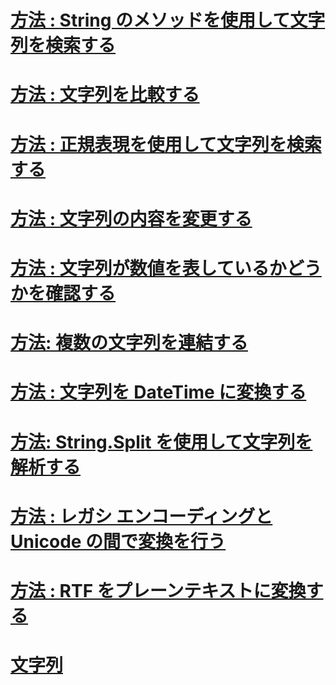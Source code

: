 # [方法 : String のメソッドを使用して文字列を検索する](how-to-search-strings-using-string-methods.md)
# [方法 : 文字列を比較する](how-to-compare-strings.md)
# [方法 : 正規表現を使用して文字列を検索する](how-to-search-strings-using-regular-expressions.md)
# [方法 : 文字列の内容を変更する](how-to-modify-string-contents.md)
# [方法 : 文字列が数値を表しているかどうかを確認する](how-to-determine-whether-a-string-represents-a-numeric-value.md)
# [方法: 複数の文字列を連結する](how-to-concatenate-multiple-strings.md)
# [方法 : 文字列を DateTime に変換する](how-to-convert-a-string-to-a-datetime.md)
# [方法: String.Split を使用して文字列を解析する ](how-to-parse-strings-using-string-split.md)
# [方法 : レガシ エンコーディングと Unicode の間で変換を行う](how-to-convert-between-legacy-encodings-and-unicode.md)
# [方法 : RTF をプレーンテキストに変換する](how-to-convert-rtf-to-plain-text.md)
# [文字列](index.md)
